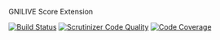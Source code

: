 GNILIVE Score Extension

[![Build Status](https://travis-ci.org/tomasnorre/gnilive.svg?branch=master)](https://travis-ci.org/tomasnorre/gnilive)
[![Scrutinizer Code Quality](https://scrutinizer-ci.com/g/tomasnorre/gnilive/badges/quality-score.png?b=master)](https://scrutinizer-ci.com/g/tomasnorre/gnilive/?branch=master)
[![Code Coverage](https://scrutinizer-ci.com/g/tomasnorre/gnilive/badges/coverage.png?b=master)](https://scrutinizer-ci.com/g/tomasnorre/gnilive/?branch=master)